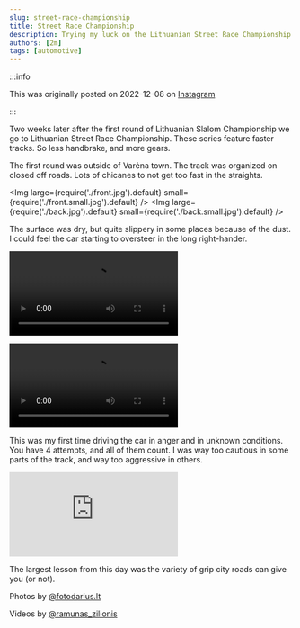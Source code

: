 ```yaml
---
slug: street-race-championship
title: Street Race Championship
description: Trying my luck on the Lithuanian Street Race Championship
authors: [2m]
tags: [automotive]
---
```


:::info

This was originally posted on 2022-12-08 on [Instagram](https://www.instagram.com/p/Cl5gGhWp2nC/)

:::

Two weeks later after the first round of Lithuanian Slalom Championship we go to Lithuanian Street Race Championship. These series feature faster tracks. So less handbrake, and more gears.

<!--truncate-->

The first round was outside of Varėna town. The track was organized on closed off roads. Lots of chicanes to not get too fast in the straights.

<Img large={require('./front.jpg').default} small={require('./front.small.jpg').default} />
<Img large={require('./back.jpg').default} small={require('./back.small.jpg').default} />

The surface was dry, but quite slippery in some places because of the dust. I could feel the car starting to oversteer in the long right-hander.

<div style={{ display: 'grid', gridTemplateColumns: '1fr 1fr', gridColumnGap: '0.5rem' }}>
    <p><video src={require('./handbrake.mp4').default} controls /></p>
    <p><video src={require('./chicanes.mp4').default} controls /></p>
</div>

This was my first time driving the car in anger and in unknown conditions. You have 4 attempts, and all of them count. I was way too cautious in some parts of the track, and way too aggressive in others.

<p className='embed-container horizontal'><iframe src='https://www.youtube.com/embed/aD6rdvkxLpA' frameBorder='0' allowFullScreen></iframe></p>

The largest lesson from this day was the variety of grip city roads can give you (or not).

Photos by [@fotodarius.lt](https://www.instagram.com/fotodarius.lt/)

Videos by [@ramunas_zilionis](https://www.instagram.com/ramunas_zilionis/)
